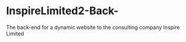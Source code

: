 # InspireLimited2-Back-
The back-end for a dynamic website to the consulting company Inspire Limited
